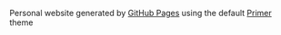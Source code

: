 Personal website generated by [GitHub Pages](https://pages.github.com) using the default [Primer](https://github.com/pages-themes/primer) theme